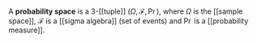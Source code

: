 
A **probability space** is a 3-[[tuple]] $(\Omega, \mathcal{F}, \Pr)$, where $\Omega$ is the [[sample space]], $\mathcal{F}$ is a [[sigma algebra]] (set of events) and $\Pr$ is a [[probability measure]].
